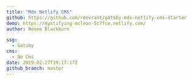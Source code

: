 ```yaml
---
title: "Mdx Netlify CMS"
github: https://github.com/renvrant/gatsby-mdx-netlify-cms-starter
demo: https://mystifying-mclean-5c7fce.netlify.com/
author: Renee Blackburn

ssg:
  - Gatsby
cms:
  - No Cms
date: 2019-02-27T19:17:17Z
github_branch: master
---
```


